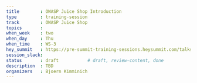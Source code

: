 ```yaml
---
title        : OWASP Juice Shop Introduction
type         : training-session
track        : OWASP Juice Shop
topics       : 
when_week    : two
when_day     : Thu
when_time    : WS-3
hey_summit   : https://pre-summit-training-sessions.heysummit.com/talks/owasp-juice-shop-introduction/
session_slack:
status       : draft           # draft, review-content, done
description  : TBD
organizers   : Bjoern Kimminich
---
```



